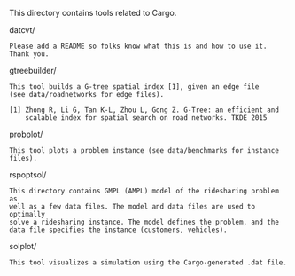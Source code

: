 This directory contains tools related to Cargo.

datcvt/

    Please add a README so folks know what this is and how to use it.
    Thank you.


gtreebuilder/

    This tool builds a G-tree spatial index [1], given an edge file
    (see data/roadnetworks for edge files).

    [1] Zhong R, Li G, Tan K-L, Zhou L, Gong Z. G-Tree: an efficient and
        scalable index for spatial search on road networks. TKDE 2015


probplot/

    This tool plots a problem instance (see data/benchmarks for instance files).


rspoptsol/

    This directory contains GMPL (AMPL) model of the ridesharing problem as
    well as a few data files. The model and data files are used to optimally
    solve a ridesharing instance. The model defines the problem, and the
    data file specifies the instance (customers, vehicles).


solplot/

    This tool visualizes a simulation using the Cargo-generated .dat file.

